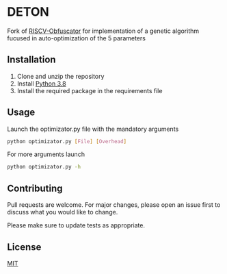 # DETON

Fork of [RISCV-Obfuscator](https://github.com/zoythum/RISCV-Obfuscator) for implementation of a genetic algorithm fucused in auto-optimization of the 5 parameters

## Installation

1. Clone and unzip the repository 
2. Install [Python 3.8](https://www.python.org/downloads/release/python-380/)
3. Install the required package in the requirements file

## Usage

Launch the optimizator.py file with the mandatory arguments 

```bash
python optimizator.py [File] [Overhead]
```

For more arguments launch 

```bash
python optimizator.py -h
```

## Contributing
Pull requests are welcome. For major changes, please open an issue first to discuss what you would like to change.

Please make sure to update tests as appropriate.

## License
[MIT](https://choosealicense.com/licenses/mit/)
